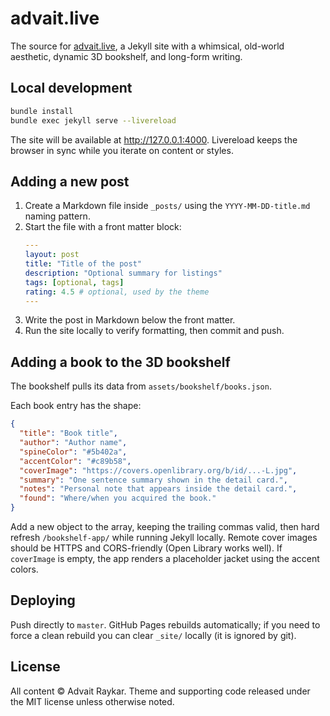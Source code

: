 # advait.live

The source for [advait.live](https://advait.live), a Jekyll site with a whimsical, old-world aesthetic, dynamic 3D bookshelf, and long-form writing.

## Local development

```bash
bundle install
bundle exec jekyll serve --livereload
```

The site will be available at <http://127.0.0.1:4000>. Livereload keeps the browser in sync while you iterate on content or styles.

## Adding a new post

1. Create a Markdown file inside `_posts/` using the `YYYY-MM-DD-title.md` naming pattern.
2. Start the file with a front matter block:
   ```yaml
   ---
   layout: post
   title: "Title of the post"
   description: "Optional summary for listings"
   tags: [optional, tags]
   rating: 4.5 # optional, used by the theme
   ---
   ```
3. Write the post in Markdown below the front matter.
4. Run the site locally to verify formatting, then commit and push.

## Adding a book to the 3D bookshelf

The bookshelf pulls its data from `assets/bookshelf/books.json`.

Each book entry has the shape:

```json
{
  "title": "Book title",
  "author": "Author name",
  "spineColor": "#5b402a",
  "accentColor": "#c89b58",
  "coverImage": "https://covers.openlibrary.org/b/id/...-L.jpg",
  "summary": "One sentence summary shown in the detail card.",
  "notes": "Personal note that appears inside the detail card.",
  "found": "Where/when you acquired the book."
}
```

Add a new object to the array, keeping the trailing commas valid, then hard refresh `/bookshelf-app/` while running Jekyll locally. Remote cover images should be HTTPS and CORS-friendly (Open Library works well). If `coverImage` is empty, the app renders a placeholder jacket using the accent colors.

## Deploying

Push directly to `master`. GitHub Pages rebuilds automatically; if you need to force a clean rebuild you can clear `_site/` locally (it is ignored by git).

## License

All content © Advait Raykar. Theme and supporting code released under the MIT license unless otherwise noted.

